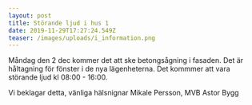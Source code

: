 ```yaml
---
layout: post
title: Störande ljud i hus 1
date: 2019-11-29T17:27:24.549Z
teaser: /images/uploads/i_information.png
---
```

Måndag den 2 dec kommer det att ske betongsågning i fasaden. Det är håltagning för fönster i de nya lägenheterna. Det kommmer att vara störande ljud kl 08:00 - 16:00.

Vi beklagar detta, vänliga hälsnignar Mikale Persson, MVB Astor Bygg
